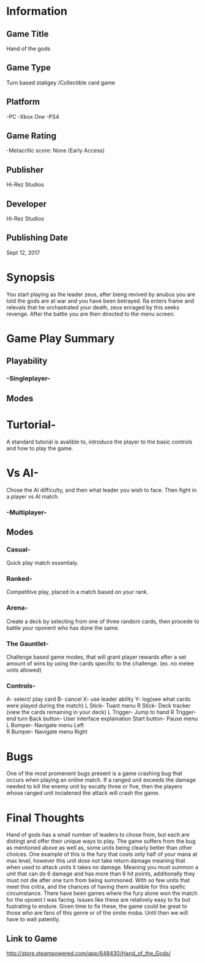 # Information
## Game Title
Hand of the gods
## Game Type
Turn based statigey /Collectible card game
## Platform
-PC
-Xbox One 
-PS4
## Game Rating
-Metacritic score: None
(Early Access)
## Publisher
Hi-Rez Studios
## Developer
Hi-Rez Studios 
## Publishing Date
Sept 12, 2017
# Synopsis
You start playing as the leader zeus, after bieng revived by anubus you are told the gods are at war and you have been betrayed. Ra enters frame and relevals that he orchastrated your death, zeus enraged by this seeks revenge. After the battle you are then directed to the menu screen.  
# Game Play Summary
## Playability
### -Singleplayer- 
## Modes
# Turtorial-
A standard tutorial is avalible to, introduce the player to the basic controls and how to play the game. 
# Vs AI-
Chose the AI difficulty, and then what leader you wish to face. Then fight in a player vs AI match.
### -Multiplayer-
## Modes
### Casual- 
Quick play match essentialy.
### Ranked- 
Competitive play, placed in a match based on your rank.
### Arena-
Create a deck by selecting from one of three random cards, then procede to battle your oponent who has done the same.
### The Gauntlet-
Challenge based game modes, that will grant player rewards after a set amount of wins by using the cards specific to the challenge. (ex. no melee units allowed)
### Controls- 
A- select/ play card
B- cancel
X- use leader ability
Y- log(see what cards were played during the match)
L Stick- Tuant menu 
R Stick- Deck tracker (view the cards remaining in your deck)
L Trigger- Jump to hand 
R Trigger- end turn
Back button- User interface explaination
Start button- Pause menu 
L Bumper- Navigate menu Left  
R Bumper- Navigate menu Right
# Bugs
One of the most promenent bugs present is a game crashing bug that occurs when playing an online match. If a ranged unit exceeds the damage needed to kill the enemy unit by excatly three or five, then the players whose ranged unit inciatened the attack will crash the game.    
# Final Thoughts
Hand of gods has a small number of leaders to chose from, but each are distingt and offer their unique ways to play. The game suffers from the bug as mentioned above as well as, some units being clearly better than other choices. One example of this is the fury that costs only half of your mana at max level, however this unit dose not take return damage meaning that when used to attack units it takes no damage. Meaning you must summon a unit that can do 6 damage and has more than 6 hit points, additionally they must not die after one turn from being summoned. With so few units that meet this critra, and the chances of having them avalible for this spefic circumstance. There have been games where the fury alone won the match for the opoent I was facing. Issues like these are relatively easy to fix but fustrating to endure. Given time to fix these, the game could be great to those who are fans of this genre or of the smite moba.  Until then we will have to wait patently. 

## Link to Game
http://store.steampowered.com/app/648430/Hand_of_the_Gods/ 
